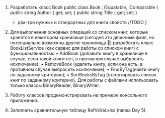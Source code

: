 1.	Разработать класс Book
public class Book : IEquatable<Book>, IComparable<Book>
{
    public string Author { get; set; }
    public string Title { get; set; } 
    + два-три нужных и стандартных для книги свойств
    //TODO 
}
  
2.	Для выполнения основных операций со списком книг, которые хранятся в некотором
хранилище (сегодня это двоичный файл, но потенциально возможны другие хранилища ) разработать класс 
BookListService (как сервис для работы со списком книг) с функциональностью 
  •	AddBook (добавить книгу в хранилище в случае, если такой книги нет, в противном случае выбросить исключение);
  •	RemoveBook (удалить книгу, если она есть, в противном случае выбросить исключение);
  •	FindByTag(найти книгу по заданному критерию);
  •	SortBooksByTag (отсортировать список книг по заданному критерию).
Для работы с файлами использовать только классы BinaryReader, BinaryWriter.
  
3.	Работу классов продемонстрировать на примере консольного приложения.
  
4.	Заполнить сравнительную таблицу RefVsVal.xlsx (папка Day 5).
  
